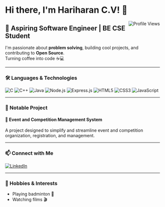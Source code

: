 # Hi there, I'm Hariharan C.V! 👋

<img align="right" src="https://komarev.com/ghpvc/?username=Hariharan-081206&style=flat-square&color=green" alt="Profile Views" />

## 🚀 Aspiring Software Engineer | BE CSE Student

I'm passionate about **problem solving**, building cool projects, and contributing to **Open Source**.  
Turning coffee into code ☕💻

---

### 🛠️ Languages & Technologies

![C](https://img.shields.io/badge/C-00599C?style=flat-square&logo=c&logoColor=white)
![C++](https://img.shields.io/badge/C++-00599C?style=flat-square&logo=c%2B%2B&logoColor=white)
![Java](https://img.shields.io/badge/Java-007396?style=flat-square&logo=java&logoColor=white)
![Node.js](https://img.shields.io/badge/Node.js-339933?style=flat-square&logo=node-dot-js&logoColor=white)
![Express.js](https://img.shields.io/badge/Express.js-000000?style=flat-square&logo=express&logoColor=white)
![HTML5](https://img.shields.io/badge/HTML5-E34F26?style=flat-square&logo=html5&logoColor=white)
![CSS3](https://img.shields.io/badge/CSS3-1572B6?style=flat-square&logo=css3&logoColor=white)
![JavaScript](https://img.shields.io/badge/JavaScript-F7DF1E?style=flat-square&logo=javascript&logoColor=black)

---

### 🌟 Notable Project

#### 🚩 Event and Competition Management System
A project designed to simplify and streamline event and competition organization, registration, and management.

---

### 📫 Connect with Me

[![LinkedIn](https://img.shields.io/badge/Hariharan_C.V-0A66C2?style=flat-square&logo=linkedin&logoColor=white)](https://www.linkedin.com/in/Hariharan-C-V)

---

### 🎉 Hobbies & Interests

- Playing badminton 🏸
- Watching films 🎬

<!--
**Hariharan-081206/Hariharan-081206** is a ✨special✨ repository because its README.md (this file) appears on your GitHub profile.
-->
